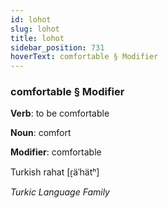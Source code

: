 ```yaml
---
id: lohot
slug: lohot
title: lohot
sidebar_position: 731
hoverText: comfortable § Modifier
---
```


### comfortable § Modifier

**Verb**: to be comfortable

**Noun**: comfort

**Modifier**: comfortable

Turkish rahat [ɾ̞äˈhätʰ]

*Turkic Language Family*